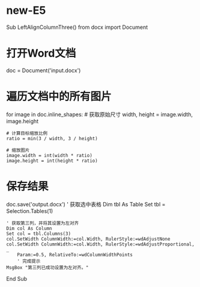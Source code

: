 # new-E5
Sub LeftAlignColumnThree()
from docx import Document

# 打开Word文档
doc = Document('input.docx')

# 遍历文档中的所有图片
for image in doc.inline_shapes:
    # 获取原始尺寸
    width, height = image.width, image.height

    # 计算目标缩放比例
    ratio = min(3 / width, 3 / height)

    # 缩放图片
    image.width = int(width * ratio)
    image.height = int(height * ratio)

# 保存结果
doc.save('output.docx')
    ' 获取选中表格
    Dim tbl As Table
    Set tbl = Selection.Tables(1)
    
    ' 获取第三列，并将其设置为左对齐
    Dim col As Column
    Set col = tbl.Columns(3)
    col.SetWidth ColumnWidth:=col.Width, RulerStyle:=wdAdjustNone
    col.SetWidth ColumnWidth:=col.Width, RulerStyle:=wdAdjustProportional, _
        Param:=0.5, RelativeTo:=wdColumnWidthPoints
        ' 完成提示
    MsgBox "第三列已成功设置为左对齐。"
End Sub

